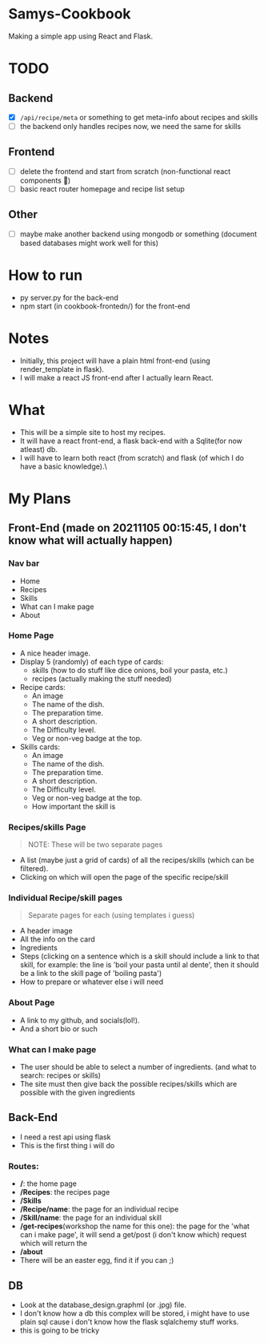 # Samys-Cookbook
Making a simple app using React and Flask.
# TODO
## Backend
- [x] `/api/recipe/meta` or something to get meta-info about recipes and skills
- [ ] the backend only handles recipes now, we need the same for skills
## Frontend
- [ ] delete the frontend and start from scratch (non-functional react components 🤮)
- [ ] basic react router homepage and recipe list setup
## Other
- [ ] maybe make another backend using mongodb or something (document based databases might work well for this)
# How to run
- py server.py for the back-end
- npm start (in cookbook-frontedn/) for the front-end
# Notes
- Initially, this project will have a plain html front-end (using render_template in flask).
- I will make a react JS front-end after I actually learn React.
# What
- This will be a simple site to host my recipes.
- It will have a react front-end, a flask back-end with a Sqlite(for now atleast) db.
- I will have to learn both react (from scratch) and flask (of which I do have a basic knowledge).\
# My Plans
## Front-End (made on 20211105 00:15:45, I don't know what will actually happen)
### Nav bar
- Home
- Recipes
- Skills
- What can I make page
- About
### Home Page
- A nice header image.
- Display 5 (randomly) of each type of cards: 
  - skills (how to do stuff like dice onions, boil your pasta, etc.)
  - recipes (actually making the stuff needed)
- Recipe cards:
  - An image
  - The name of the dish.
  - The preparation time.
  - A short description.
  - The Difficulty level.
  - Veg or non-veg badge at the top.
- Skills cards:
  - An image
  - The name of the dish.
  - The preparation time.
  - A short description.
  - The Difficulty level.
  - Veg or non-veg badge at the top.
  - How important the skill is
### Recipes/skills Page
> NOTE: These will be two separate pages
- A list (maybe just a grid of cards) of all the recipes/skills (which can be filtered).
- Clicking on which will open the page of the specific recipe/skill
### Individual Recipe/skill pages
> Separate pages for each (using templates i guess)
- A header image
- All the info on the card
- Ingredients
- Steps (clicking on a sentence which is a skill should include a link to that skill, for example: the line is 'boil your pasta until al dente', then it should be a link to the skill page of 'boiling pasta')
- How to prepare or whatever else i will need
### About Page
- A link to my github, and socials(lol!).
- And a short bio or such
### What can I make page
- The user should be able to select a number of ingredients. (and what to search: recipes or skills)
- The site must then give back the possible recipes/skills which are possible with the given ingredients
## Back-End
- I need a rest api using flask
- This is the first thing i will do
### Routes:
- **/**: the home page
- **/Recipes**: the recipes page
- **/Skills**
- **/Recipe/name**: the page for an individual recipe
- **/Skill/name**: the page for an individual skill
- **/get-recipes**(workshop the name for this one): the page for the 'what can i make page', it will send a get/post (i don't know which) request which will return the 
- **/about**
- There will be an easter egg, find it if you can ;)
## DB
- Look at the database_design.graphml (or .jpg) file.
- I don't know how a db this complex will be stored, i might have to use plain sql cause i don't know how the flask sqlalchemy stuff works.
- this is going to be tricky
